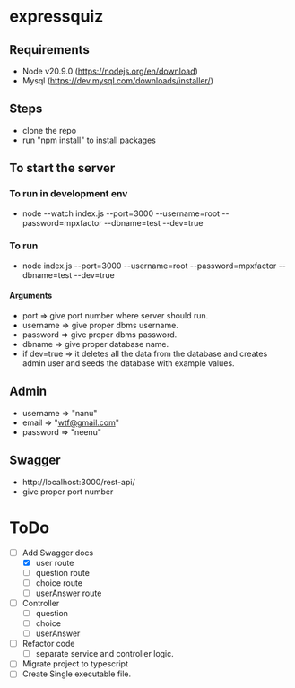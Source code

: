 # expressquiz
## Requirements
- Node v20.9.0 (https://nodejs.org/en/download)
- Mysql (https://dev.mysql.com/downloads/installer/)

## Steps
- clone the repo
- run "npm install" to install packages

## To start the server
### To run in development env
- node --watch index.js --port=3000 --username=root --password=mpxfactor --dbname=test --dev=true 
### To run
- node index.js --port=3000 --username=root --password=mpxfactor --dbname=test --dev=true 
#### Arguments
- port => give port number where server should run.
- username => give proper dbms username.
- password => give proper dbms password.
- dbname => give proper database name.
- if dev=true => it deletes all the data from the database and creates admin user and seeds the database with example values.

## Admin
- username => "nanu"
- email => "wtf@gmail.com"
- password => "neenu"

## Swagger
- http://localhost:3000/rest-api/
- give proper port number    

# ToDo
- [ ] Add Swagger docs
    - [x] user route
    - [ ] question route
    - [ ] choice route
    - [ ] userAnswer route
- [ ] Controller
    - [ ] question
    - [ ] choice
    - [ ] userAnswer
- [ ] Refactor code
    - [ ] separate service and controller logic.
- [ ] Migrate project to typescript
- [ ] Create Single executable file.